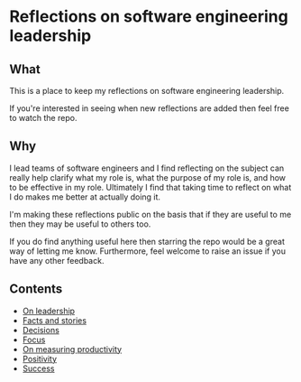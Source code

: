 # Reflections on software engineering leadership

## What

This is a place to keep my reflections on software engineering leadership.

If you're interested in seeing when new reflections are added then feel free to watch the repo.

## Why

I lead teams of software engineers and I find reflecting on the subject can really help clarify what my role is, what the purpose of my role is, and how to be effective in my role. Ultimately I find that taking time to reflect on what I do makes me better at actually doing it.

I'm making these reflections public on the basis that if they are useful to me then they may be useful to others too.

If you do find anything useful here then starring the repo would be a great way of letting me know. Furthermore, feel welcome to raise an issue if you have any other feedback.

## Contents

- [On leadership](on-leadership.md)
- [Facts and stories](facts-and-stories.md)
- [Decisions](decisions.md)
- [Focus](focus.md)
- [On measuring productivity](on-measuring-productivity.md)
- [Positivity](positivity.md)
- [Success](success.md)
